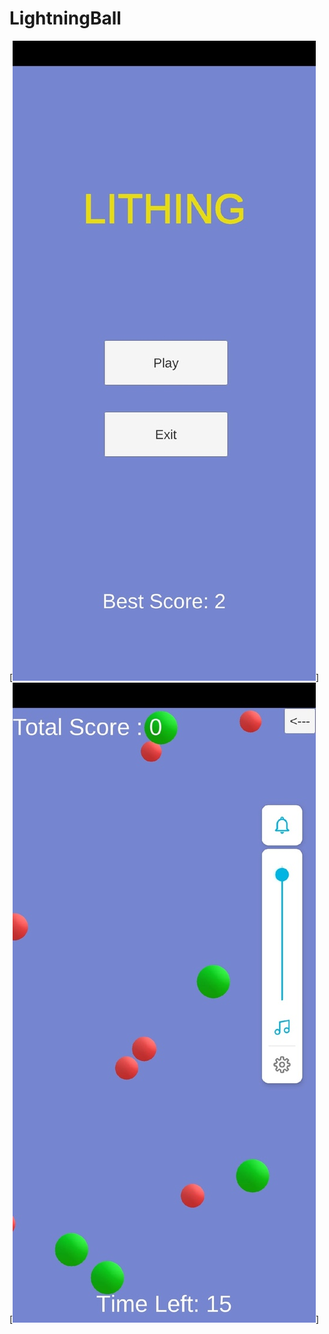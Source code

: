 # LightningBall
[<img src="https://github.com/danquimby/LightningBall/blob/master/Examples/one.jpg">]
[<img src="https://github.com/danquimby/LightningBall/blob/master/Examples/two.jpg">]
